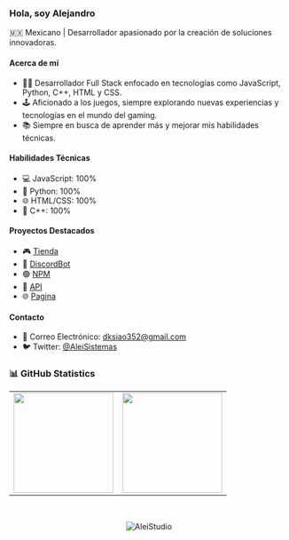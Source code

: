 ### Hola, soy Alejandro

🇲🇽 Mexicano | Desarrollador apasionado por la creación de soluciones innovadoras.

#### Acerca de mí
- 👨‍💻 Desarrollador Full Stack enfocado en tecnologías como JavaScript, Python, C++, HTML y CSS.
- 🕹️ Aficionado a los juegos, siempre explorando nuevas experiencias y tecnologías en el mundo del gaming.
- 📚 Siempre en busca de aprender más y mejorar mis habilidades técnicas.
  
#### Habilidades Técnicas
- 💻 JavaScript: 100%
- 🐍 Python: 100%
- 🌐 HTML/CSS: 100%
- 🚀 C++: 100%

#### Proyectos Destacados
- 🎮 [Tienda](https://aleistudio.xyz/)
- 🤖 [DiscordBot](https://discord.com/api/oauth2/authorize?client_id=1083889866955309106&permissions=8&scope=bot%20applications.commands)
- 🟢 [NPM](https://www.npmjs.com/package/wantnsfwapi)
- 🔴 [API](https://apiwant.xyz/)
- 🌐 [Pagina](https://wantbot.xyz/)

#### Contacto
- 📧 Correo Electrónico: dksiao352@gmail.com
- 🐦 Twitter: [@AleiSistemas](https://twitter.com/AleiSistemas)

### 📊 GitHub Statistics
<table>
  <tr>
	<td align="center" style="padding=0;width=50%;">
	  <img align="center" style="padding=0;" src="https://github-readme-stats.vercel.app/api/?username=AleiStudio&show_icons=true&title_color=60a5fa&text_color=f8fafc&theme=react&hide_border=true&count_private=true&bg_color=0f172a" height="180" />
	</td>
	<td align="center" style="padding=0;width=50%;">
	  <img align="center" style="padding=0;" src="https://github-readme-stats.vercel.app/api/top-langs/?username=AleiStudio&title_color=60a5fa&text_color=f8fafc&theme=react&hide_border=true&count_private=true&layout=compact&bg_color=0f172a" height="180" />
	</td>
  </tr>
</table>

<br />
<p align="center">
  <img src="https://komarev.com/ghpvc/?username=AleiStudio&label=Profile%20views&color=0e75b6&style=flat" alt="AleiStudio" />
</p>
